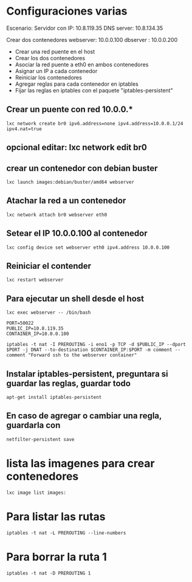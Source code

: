 # Configuraciones varias

Escenario:
Servidor con IP: 10.8.119.35 
DNS server: 10.8.134.35

Crear dos contenedores
webserver: 10.0.0.100
dbserver : 10.0.0.200

- Crear una red puente en el host
- Crear los dos contenedores
- Asociar la red puente a eth0 en ambos contenedores
- Asignar un IP a cada contenedor
- Reiniciar los contenedores
- Agregar reglas para cada contenedor en iptables
- Fijar las reglas en iptables con el paquete "iptables-persistent"


## Crear un puente con red 10.0.0.*
`lxc network create br0 ipv6.address=none ipv4.address=10.0.0.1/24 ipv4.nat=true`
## opcional editar: lxc network edit br0

## crear un contenedor con debian buster
`lxc launch images:debian/buster/amd64 webserver`

## Atachar la red a un contenedor
`lxc network attach br0 webserver eth0`

## Setear el IP 10.0.0.100 al contenedor
`lxc config device set webserver eth0 ipv4.address 10.0.0.100`

## Reiniciar el contender
`lxc restart webserver`

## Para ejecutar un shell desde el host
`lxc exec webserver -- /bin/bash`

```
PORT=50022
PUBLIC_IP=10.8.119.35
CONTAINER_IP=10.0.0.100

iptables -t nat -I PREROUTING -i eno1 -p TCP -d $PUBLIC_IP --dport $PORT -j DNAT --to-destination $CONTAINER_IP:$PORT -m comment --comment "Forward ssh to the webserver container"
```

## Instalar iptables-persistent, preguntara si guardar las reglas, guardar todo
`apt-get install iptables-persistent`

## En caso de agregar o cambiar una regla, guardarla con 
`netfilter-persistent save`


# lista las imagenes para crear contenedores
`lxc image list images:`



# Para listar las rutas
`iptables -t nat -L PREROUTING --line-numbers`

# Para borrar la ruta 1
`iptables -t nat -D PREROUTING 1`
